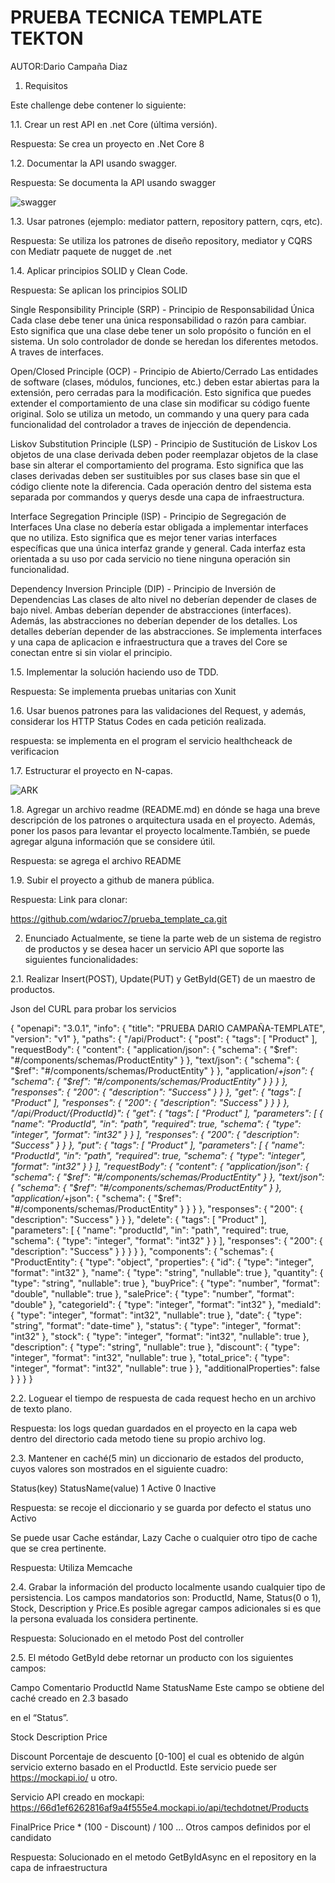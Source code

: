 # PRUEBA TECNICA TEMPLATE TEKTON

AUTOR:Dario Campaña Diaz

1. Requisitos

Este challenge debe contener lo siguiente:

1.1. Crear un rest API en .net Core (última versión).

Respuesta: Se crea un proyecto en .Net Core 8

1.2. Documentar la API usando swagger.

Respuesta: Se documenta la API usando swagger

![swagger](https://i.postimg.cc/MG4kSkbX/Captura-de-pantalla-2024-08-31-165753.png)

1.3. Usar patrones (ejemplo: mediator pattern, repository pattern, cqrs, etc).

Respuesta: Se utiliza los patrones de diseño repository, mediator y CQRS con Mediatr paquete de nugget de .net

1.4. Aplicar principios SOLID y Clean Code.

Respuesta: Se aplican los principios SOLID 

Single Responsibility Principle (SRP) - Principio de Responsabilidad Única
Cada clase debe tener una única responsabilidad o razón para cambiar. Esto significa que una clase debe tener un solo propósito o función en el sistema. Un solo controlador de donde se heredan los diferentes metodos. A traves de interfaces.

Open/Closed Principle (OCP) - Principio de Abierto/Cerrado
Las entidades de software (clases, módulos, funciones, etc.) deben estar abiertas para la extensión, pero cerradas para la modificación. Esto significa que puedes extender el comportamiento de una clase sin modificar su código fuente original. Solo se utiliza un metodo, un commando y una query para cada funcionalidad del controlador a traves de injección de dependencia.

Liskov Substitution Principle (LSP) - Principio de Sustitución de Liskov
Los objetos de una clase derivada deben poder reemplazar objetos de la clase base sin alterar el comportamiento del programa. Esto significa que las clases derivadas deben ser sustituibles por sus clases base sin que el código cliente note la diferencia. Cada operación dentro del sistema esta separada por commandos y querys desde una capa de infraestructura.

Interface Segregation Principle (ISP) - Principio de Segregación de Interfaces
Una clase no debería estar obligada a implementar interfaces que no utiliza. Esto significa que es mejor tener varias interfaces específicas que una única interfaz grande y general. Cada interfaz esta orientada a su uso por cada servicio no tiene ninguna operación sin funcionalidad.

Dependency Inversion Principle (DIP) - Principio de Inversión de Dependencias
Las clases de alto nivel no deberían depender de clases de bajo nivel. Ambas deberían depender de abstracciones (interfaces). Además, las abstracciones no deberían depender de los detalles. Los detalles deberían depender de las abstracciones. Se implementa interfaces y una capa de aplicacion e infraestructura que a traves del Core se conectan entre si sin violar el principio.

1.5. Implementar la solución haciendo uso de TDD.

Respuesta: Se implementa pruebas unitarias con Xunit

1.6. Usar buenos patrones para las validaciones del Request, y además,
considerar los HTTP Status Codes en cada petición realizada.

respuesta: se implementa en el program el servicio healthcheack de verificacion

1.7. Estructurar el proyecto en N-capas.

![ARK](https://i.postimg.cc/rsMf6gbK/Captura-de-pantalla-2024-08-31-171232.png)

1.8. Agregar un archivo readme (README.md) en dónde se haga una breve
descripción de los patrones o arquitectura usada en el proyecto. Además,
poner los pasos para levantar el proyecto localmente.También, se puede
agregar alguna información que se considere útil.

Respuesta: se agrega el archivo README

1.9. Subir el proyecto a github de manera pública.

Respuesta: Link para clonar:

https://github.com/wdarioc7/prueba_template_ca.git

2. Enunciado
Actualmente, se tiene la parte web de un sistema de registro de productos y se
desea hacer un servicio API que soporte las siguientes funcionalidades:

2.1. Realizar Insert(POST), Update(PUT) y GetById(GET) de un maestro de
productos.

Json del CURL para probar los servicios

{
    "openapi": "3.0.1",
    "info": {
        "title": "PRUEBA DARIO CAMPAÑA-TEMPLATE",
        "version": "v1"
    },
    "paths": {
        "/api/Product": {
            "post": {
                "tags": [
                    "Product"
                ],
                "requestBody": {
                    "content": {
                        "application/json": {
                            "schema": {
                                "$ref": "#/components/schemas/ProductEntity"
                            }
                        },
                        "text/json": {
                            "schema": {
                                "$ref": "#/components/schemas/ProductEntity"
                            }
                        },
                        "application/*+json": {
                            "schema": {
                                "$ref": "#/components/schemas/ProductEntity"
                            }
                        }
                    }
                },
                "responses": {
                    "200": {
                        "description": "Success"
                    }
                }
            },
            "get": {
                "tags": [
                    "Product"
                ],
                "responses": {
                    "200": {
                        "description": "Success"
                    }
                }
            }
        },
        "/api/Product/{ProductId}": {
            "get": {
                "tags": [
                    "Product"
                ],
                "parameters": [
                    {
                        "name": "ProductId",
                        "in": "path",
                        "required": true,
                        "schema": {
                            "type": "integer",
                            "format": "int32"
                        }
                    }
                ],
                "responses": {
                    "200": {
                        "description": "Success"
                    }
                }
            },
            "put": {
                "tags": [
                    "Product"
                ],
                "parameters": [
                    {
                        "name": "ProductId",
                        "in": "path",
                        "required": true,
                        "schema": {
                            "type": "integer",
                            "format": "int32"
                        }
                    }
                ],
                "requestBody": {
                    "content": {
                        "application/json": {
                            "schema": {
                                "$ref": "#/components/schemas/ProductEntity"
                            }
                        },
                        "text/json": {
                            "schema": {
                                "$ref": "#/components/schemas/ProductEntity"
                            }
                        },
                        "application/*+json": {
                            "schema": {
                                "$ref": "#/components/schemas/ProductEntity"
                            }
                        }
                    }
                },
                "responses": {
                    "200": {
                        "description": "Success"
                    }
                }
            },
            "delete": {
                "tags": [
                    "Product"
                ],
                "parameters": [
                    {
                        "name": "productId",
                        "in": "path",
                        "required": true,
                        "schema": {
                            "type": "integer",
                            "format": "int32"
                        }
                    }
                ],
                "responses": {
                    "200": {
                        "description": "Success"
                    }
                }
            }
        }
    },
    "components": {
        "schemas": {
            "ProductEntity": {
                "type": "object",
                "properties": {
                    "id": {
                        "type": "integer",
                        "format": "int32"
                    },
                    "name": {
                        "type": "string",
                        "nullable": true
                    },
                    "quantity": {
                        "type": "string",
                        "nullable": true
                    },
                    "buyPrice": {
                        "type": "number",
                        "format": "double",
                        "nullable": true
                    },
                    "salePrice": {
                        "type": "number",
                        "format": "double"
                    },
                    "categorieId": {
                        "type": "integer",
                        "format": "int32"
                    },
                    "mediaId": {
                        "type": "integer",
                        "format": "int32",
                        "nullable": true
                    },
                    "date": {
                        "type": "string",
                        "format": "date-time"
                    },
                    "status": {
                        "type": "integer",
                        "format": "int32"
                    },
                    "stock": {
                        "type": "integer",
                        "format": "int32",
                        "nullable": true
                    },
                    "description": {
                        "type": "string",
                        "nullable": true
                    },
                    "discount": {
                        "type": "integer",
                        "format": "int32",
                        "nullable": true
                    },
                    "total_price": {
                        "type": "integer",
                        "format": "int32",
                        "nullable": true
                    }
                },
                "additionalProperties": false
            }
        }
    }
}

2.2. Loguear el tiempo de respuesta de cada request hecho en un archivo de
texto plano.

Respuesta: los logs quedan guardados en el proyecto en la capa web dentro del directorio cada metodo tiene su propio archivo log.

2.3. Mantener en caché(5 min) un diccionario de estados del producto, cuyos
valores son mostrados en el siguiente cuadro:

Status(key) StatusName(value)
1 Active
0 Inactive

Respuesta: se recoje el diccionario y se guarda por defecto el status uno Activo

Se puede usar Cache estándar, Lazy Cache o cualquier otro tipo de cache
que se crea pertinente.

Respuesta: Utiliza Memcache

2.4. Grabar la información del producto localmente usando cualquier tipo de
persistencia. Los campos mandatorios son: ProductId, Name, Status(0 o 1),
Stock, Description y Price.Es posible agregar campos adicionales si es que
la persona evaluada los considera pertinente.

Respuesta: Solucionado en el metodo Post del controller

2.5. El método GetById debe retornar un producto con los siguientes campos:

Campo Comentario
ProductId
Name
StatusName Este campo se obtiene del caché creado en 2.3 basado

en el “Status”.

Stock
Description
Price

Discount Porcentaje de descuento [0-100] el cual es obtenido de
algún servicio externo basado en el ProductId. Este
servicio puede ser https://mockapi.io/ u otro.

Servicio API creado en mockapi: https://66d1ef6262816af9a4f555e4.mockapi.io/api/techdotnet/Products

FinalPrice Price * (100 - Discount) / 100
... Otros campos definidos por el candidato

Respuesta: Solucionado en el metodo GetByIdAsync en el repository en la capa de infraestructura
